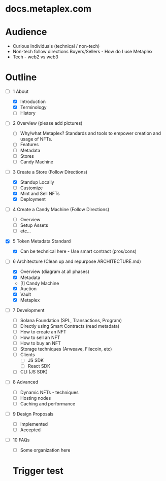 # docs.metaplex.com

# Audience

- Curious Individuals (technical / non-tech)
- Non-tech follow directions Buyers/Sellers - How do I use Metaplex
- Tech - web2 vs web3

# Outline

- [ ] 1 About

  - [x] Introduction
  - [x] Terminology
  - [ ] History

- [ ] 2 Overview (please add pictures)

  - [ ] Why/what Metaplex? Standards and tools to empower creation and usage of NFTs.
  - [ ] Features
  - [ ] Metadata
  - [ ] Stores
  - [ ] Candy Machine

- [ ] 3 Create a Store (Follow Directions)

  - [x] Standup Locally
  - [ ] Customize
  - [x] Mint and Sell NFTs
  - [x] Deployment

- [ ] 4 Create a Candy Machine (Follow Directions)

  - [ ] Overview
  - [ ] Setup Assets
  - [ ] etc...

- [x] 5 Token Metadata Standard

  - [x] Can be technical here - Use smart contract (pros/cons)

- [ ] 6 Architecture (Clean up and repurpose ARCHITECTURE.md)

  - [x] Overview (diagram at all phases)
  - [x] Metadata
  - [!] Candy Machine
  - [x] Auction
  - [x] Vault
  - [x] Metaplex

- [ ] 7 Development

  - [ ] Solana Foundation (SPL, Transactions, Program)
  - [ ] Directly using Smart Contracts (read metadata)
  - [ ] How to create an NFT
  - [ ] How to sell an NFT
  - [ ] How to buy an NFT
  - [ ] Storage techniques (Arweave, Filecoin, etc)
  - [ ] Clients
    - [ ] JS SDK
    - [ ] React SDK
  - [ ] CLI (JS SDK)

- [ ] 8 Advanced

  - [ ] Dynamic NFTs - techniques
  - [ ] Hosting nodes
  - [ ] Caching and performance

- [ ] 9 Design Proposals

  - [ ] Implemented
  - [ ] Accepted

- [ ] 10 FAQs

  - [ ] Some organization here

  # Trigger test
